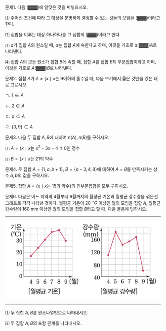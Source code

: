 
문제1. 다음 (▓▓▓)에 알맞은 것을 써넣으시오.

⑴ 주어진 조건에 따라 그 대상을 분명하게 결정할 수 있는 것들의 모임을 (▓▓▓)이라고 한다.

⑵ 집합을 이루는 대상 하나하나를 그 집합의 (▓▓▓)이라고 한다.

⑶ $a$가 집합 $A$의 원소일 때, $a$는 집합 $A$에 속한다고 하며, 이것을 기호로 $a$(▓▓▓)$A$로 나타낸다.

⑷ 집합 $A$의 모든 원소가 집합 $B$에 속할 때, 집합 $A$를 집합 $B$의 부분집합이라고 하며, 이것을 기호로 $A$(▓▓▓)$B$로 나타낸다.



문제2. 집합 $A$가 $A=\lbrace x\mid x\text{는 9이하의 홀수}$일 때, 다음 보기에서 옳은 것만을 있는 대로 고르시오.

ㄱ. $1\in A$

ㄴ. $2\in A$

ㄷ. $\emptyset \subset A$

ㄹ. $\lbrace 3, 9\rbrace\subset A$



문제3. 다음 두 집합 $A, B$에 대하여 $n(A), n(B)$를 구하시오.

⑴ $A=\lbrace x\mid x\text{는 }x^2-3x-4\leq 0\text{인 정수}$

⑵ $B=\lbrace x\mid x\text{는 }21\text{의 약수}$



문제4. 두 집합 $A=\lbrace 1, a, b+1\rbrace$, $B=\lbrace a-3, 4, 8\rbrace$에 대하여 $A=B$를 만족시키는 상수 $a, b$의 값을 구하시오. 



문제5. 집합 $A=\lbrace x\mid x\text{는 15의 약수}\rbrace$의 진부분집합을 모두 구하시오. 



문제6. 다음은 어느 지역의 4월부터 9월까지의 월평균 기온과 월평균 강수량을 꺾은선그래프로 각각 나타낸 것이다. 월평균 기온이 20 $^\circ C$ 이상인 월의 모임을 집합 $A$, 월평균 강수량이 160 mm 이상인 월의 모임을 집합 $B$라고 할 때, 다음 물음에 답하시오. 

---

![](Pasted%20image%2020250730202826.png)

---

⑴ 두 집합 $A, B$를 원소나열법으로 나타내시오.

⑵ 두 집합 $A, B$의 포함 관계를 나타내시오.

